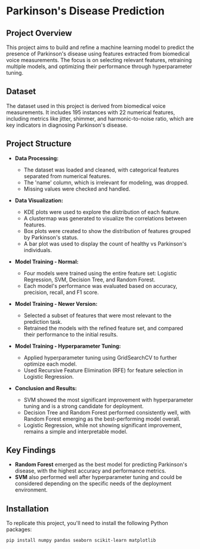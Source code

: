 # Parkinson's Disease Prediction

## Project Overview

This project aims to build and refine a machine learning model to predict the presence of Parkinson's disease using features extracted from biomedical voice measurements. The focus is on selecting relevant features, retraining multiple models, and optimizing their performance through hyperparameter tuning.

## Dataset

The dataset used in this project is derived from biomedical voice measurements. It includes 195 instances with 22 numerical features, including metrics like jitter, shimmer, and harmonic-to-noise ratio, which are key indicators in diagnosing Parkinson's disease.

## Project Structure

- **Data Processing:** 
  - The dataset was loaded and cleaned, with categorical features separated from numerical features.
  - The 'name' column, which is irrelevant for modeling, was dropped.
  - Missing values were checked and handled.
  
- **Data Visualization:** 
  - KDE plots were used to explore the distribution of each feature.
  - A clustermap was generated to visualize the correlations between features.
  - Box plots were created to show the distribution of features grouped by Parkinson's status.
  - A bar plot was used to display the count of healthy vs Parkinson's individuals.

- **Model Training - Normal:**
  - Four models were trained using the entire feature set: Logistic Regression, SVM, Decision Tree, and Random Forest.
  - Each model's performance was evaluated based on accuracy, precision, recall, and F1 score.
  
- **Model Training - Newer Version:**
  - Selected a subset of features that were most relevant to the prediction task.
  - Retrained the models with the refined feature set, and compared their performance to the initial results.

- **Model Training - Hyperparameter Tuning:**
  - Applied hyperparameter tuning using GridSearchCV to further optimize each model.
  - Used Recursive Feature Elimination (RFE) for feature selection in Logistic Regression.

- **Conclusion and Results:**
  - SVM showed the most significant improvement with hyperparameter tuning and is a strong candidate for deployment.
  - Decision Tree and Random Forest performed consistently well, with Random Forest emerging as the best-performing model overall.
  - Logistic Regression, while not showing significant improvement, remains a simple and interpretable model.

## Key Findings

- **Random Forest** emerged as the best model for predicting Parkinson's disease, with the highest accuracy and performance metrics.
- **SVM** also performed well after hyperparameter tuning and could be considered depending on the specific needs of the deployment environment.

## Installation

To replicate this project, you'll need to install the following Python packages:

```bash
pip install numpy pandas seaborn scikit-learn matplotlib
